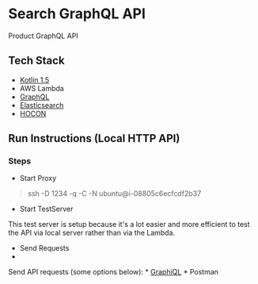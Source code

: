 # Search GraphQL API

Product GraphQL API

## Tech Stack

* [Kotlin 1.5](https://kotlinlang.org/docs/reference/)
* AWS Lambda
* [GraphQL](https://www.graphql-java.com/)
* [Elasticsearch](https://www.elastic.co/guide/en/elasticsearch/reference/7.9/index.html)
* [HOCON](https://github.com/lightbend/config)

## Run Instructions (Local HTTP API)


### Steps

* Start Proxy

> ssh -D 1234 -q -C -N ubuntu@i-08805c6ecfcdf2b37

* Start TestServer

This test server is setup because it's a lot easier and more efficient to test the API via local server rather
than via the Lambda. 

* Send Requests 
* 
Send API requests (some options below):
    * [GraphiQL](https://www.electronjs.org/apps/graphiql)
    * Postman

